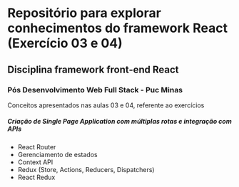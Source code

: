 # Repositório para explorar conhecimentos do framework React (Exercício 03 e 04)
## Disciplina framework front-end React
### Pós Desenvolvimento Web Full Stack - Puc Minas

Conceitos apresentados nas aulas 03 e 04, referente ao exercícios

##### Criação de Single Page Application com múltiplas rotas e integração com APIs

* React Router
* Gerenciamento de estados
* Context API
* Redux (Store, Actions, Reducers, Dispatchers)
* React Redux